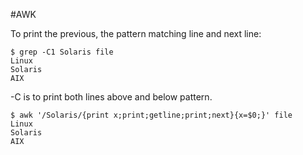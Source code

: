 #AWK

To print the previous, the pattern matching line and next line: 
```
$ grep -C1 Solaris file
Linux
Solaris
AIX
```

-C is to print both lines above and below pattern.
```
$ awk '/Sola­ris­/{print x;prin­t;g­etl­ine­;pr­int­;ne­xt}­{x=­$0;}' file
Linux
Solaris
AIX
```